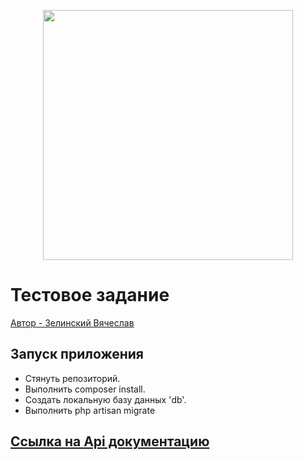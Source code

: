 <p align="center"><img src="https://attractgroup.com/wp-content/themes/zomer/assets/img/dsg/logo/logo_white.svg" width="400"></p>

# Тестовое задание
[Автор - Зелинский Вячеслав](https://www.linkedin.com/in/%D0%B2%D1%8F%D1%87%D0%B5%D1%81%D0%BB%D0%B0%D0%B2-%D0%B7%D0%B5%D0%BB%D0%B8%D0%BD%D1%81%D0%BA%D0%B8%D0%B9-b4863b181/)

## Запуск приложения

- Стянуть репозиторий.
- Выполнить composer install.
- Создать локальную базу данных 'db'.
- Выполнить php artisan migrate


## [Ссылка на Api документацию](https://documenter.getpostman.com/view/7166797/SWE56eYL?version=latest)
